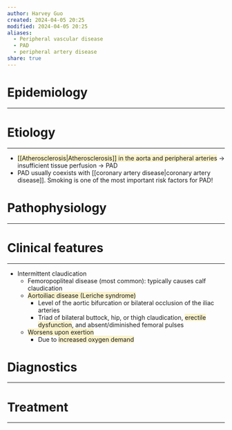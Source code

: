 ```yaml
---
author: Harvey Guo
created: 2024-04-05 20:25
modified: 2024-04-05 20:25
aliases:
  - Peripheral vascular disease
  - PAD
  - peripheral artery disease
share: true
---
```

# Epidemiology
---


# Etiology
---
- <span style="background:rgba(240, 200, 0, 0.2)">[[Atherosclerosis|Atherosclerosis]] in the aorta and peripheral arteries</span> → insufficient tissue perfusion → PAD
- PAD usually coexists with [[coronary artery disease|coronary artery disease]]. Smoking is one of the most important risk factors for PAD!

# Pathophysiology
---


# Clinical features
---
- Intermittent claudication
	- Femoropopliteal disease (most common): typically causes calf claudication 
	- <span style="background:rgba(240, 200, 0, 0.2)">Aortoiliac disease (Leriche syndrome)</span>
		- Level of the aortic bifurcation or bilateral occlusion of the iliac arteries
		- Triad of bilateral buttock, hip, or thigh claudication, <span style="background:rgba(240, 200, 0, 0.2)">erectile dysfunction</span>, and absent/diminished femoral pulses
	- <span style="background:rgba(240, 200, 0, 0.2)">Worsens upon exertion</span>
		- Due to <span style="background:rgba(240, 200, 0, 0.2)">increased oxygen demand</span>

# Diagnostics
---


# Treatment
---

